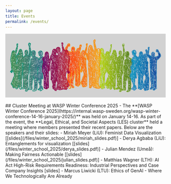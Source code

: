 ```yaml
---
layout: page
title: Events
permalink: /events/
---
```


<center><img src="/images/events.jpg" width="900" height="200" align="center"></center>

<br>
## Cluster Meeting at WASP Winter Conference 2025
- The **[WASP Winter Conference 2025](https://internal.wasp-sweden.org/wasp-winter-conference-14-16-january-2025/)** was held on January 14-16. As part of the event, the **Legal, Ethical, and Societal Aspects (LES) cluster** held a meeting where members presented their recent papers. Below are the speakers and their slides:
  - Miriah Meyer (LiU): Feminist Data Visualization [[slides](/files/winter_school_2025/miriah_slides.pdf)]
  - Derya Agbaba (LiU): Entanglements for visualization [[slides](/files/winter_school_2025/derya_slides.pdf)]
  - Julian Mendez (Umeå): Making Fairness Actionable [[slides](/files/winter_school_2025/julian_slides.pdf)]
  - Matthias Wagner (LTH): AI Act High-Risk Requirements Readiness: Industrial Perspectives and Case Company Insights [slides]
  - Marcus Liwicki (LTU): Ethics of GenAI - Where We Technologically Are Already
<br>
